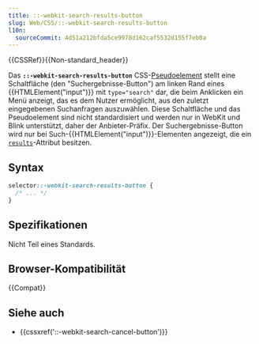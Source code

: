 ```yaml
---
title: ::-webkit-search-results-button
slug: Web/CSS/::-webkit-search-results-button
l10n:
  sourceCommit: 4d51a212bfda5ce9978d162caf5532d155f7eb0a
---
```


{{CSSRef}}{{Non-standard_header}}

Das **`::-webkit-search-results-button`** CSS-[Pseudoelement](/de/docs/Web/CSS/Pseudo-elements) stellt eine Schaltfläche (den "Suchergebnisse-Button") am linken Rand eines {{HTMLElement("input")}} mit `type="search"` dar, die beim Anklicken ein Menü anzeigt, das es dem Nutzer ermöglicht, aus den zuletzt eingegebenen Suchanfragen auszuwählen. Diese Schaltfläche und das Pseudoelement sind nicht standardisiert und werden nur in WebKit und Blink unterstützt, daher der Anbieter-Präfix. Der Suchergebnisse-Button wird nur bei Such-{{HTMLElement("input")}}-Elementen angezeigt, die ein [`results`](/de/docs/Web/HTML/Element/input#results)-Attribut besitzen.

## Syntax

```css
selector::-webkit-search-results-button {
  /* ... */
}
```

## Spezifikationen

Nicht Teil eines Standards.

## Browser-Kompatibilität

{{Compat}}

## Siehe auch

- {{cssxref('::-webkit-search-cancel-button')}}

